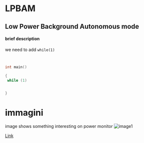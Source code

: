 # LPBAM

## Low Power Background Autonomous mode

#### brief description


we need to add `while(1)`


```c


int main()

{
 while (1)  


}

```
# immagini 
image shows something interesting on power monitor
![image1](./img/image1.PNG)

[Link](www.st.com)